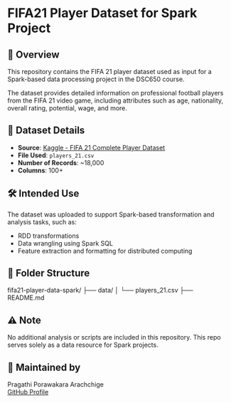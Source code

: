 # FIFA21 Player Dataset for Spark Project

## 📄 Overview
This repository contains the FIFA 21 player dataset used as input for a Spark-based data processing project in the DSC650 course.

The dataset provides detailed information on professional football players from the FIFA 21 video game, including attributes such as age, nationality, overall rating, potential, wage, and more.

## 📂 Dataset Details
- **Source**: [Kaggle - FIFA 21 Complete Player Dataset](https://www.kaggle.com/datasets/stefanoleone992/fifa-21-complete-player-dataset)
- **File Used**: `players_21.csv`
- **Number of Records**: ~18,000
- **Columns**: 100+

## 🛠️ Intended Use
The dataset was uploaded to support Spark-based transformation and analysis tasks, such as:
- RDD transformations
- Data wrangling using Spark SQL
- Feature extraction and formatting for distributed computing

## 📁 Folder Structure
fifa21-player-data-spark/
├── data/
│ └── players_21.csv
├── README.md


## ⚠️ Note
No additional analysis or scripts are included in this repository. This repo serves solely as a data resource for Spark projects.

## 👤 Maintained by
Pragathi Porawakara Arachchige  
[GitHub Profile](https://github.com/PragathiM007)
